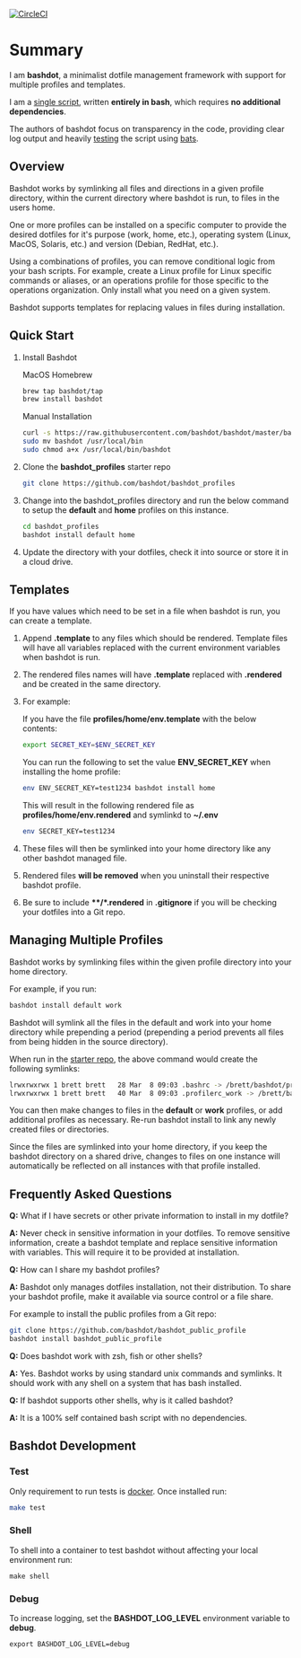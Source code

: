 [![CircleCI](https://circleci.com/gh/bashdot/bashdot/tree/master.svg?style=svg)](https://circleci.com/gh/bashdot/bashdot/tree/master)

# Summary

I am **bashdot**, a minimalist dotfile management framework with support for 
multiple profiles and templates.

I am a [single script](https://github.com/bashdot/bashdot/blob/master/bashdot), written
**entirely in bash**, which requires **no additional dependencies**.

The authors of bashdot focus on transparency in the code, providing
clear log output and heavily [testing](https://circleci.com/gh/bashdot/bashdot/tree/master)
the script using [bats](https://github.com/sstephenson/bats).

## Overview

Bashdot works by symlinking all files and directions in a given profile
directory, within the current directory where bashdot is run, to files
in the users home.

One or more profiles can be installed on a specific computer to provide
the desired dotfiles for it's purpose (work, home, etc.), operating
system (Linux, MacOS, Solaris, etc.) and version (Debian, RedHat, etc.).

Using a combinations of profiles, you can remove conditional logic from your bash
scripts. For example, create a Linux profile for Linux specific commands or
aliases, or an operations profile for those specific to the operations
organization. Only install what you need on a given system.

Bashdot supports templates for replacing values in files during installation.

## Quick Start

1. Install Bashdot

    MacOS Homebrew

    ```sh
    brew tap bashdot/tap
    brew install bashdot
    ```

    Manual Installation

    ```sh
    curl -s https://raw.githubusercontent.com/bashdot/bashdot/master/bashdot > bashdot
    sudo mv bashdot /usr/local/bin
    sudo chmod a+x /usr/local/bin/bashdot
    ```

1. Clone the **bashdot_profiles** starter repo

    ```sh
    git clone https://github.com/bashdot/bashdot_profiles
    ```

1. Change into the bashdot_profiles directory and run the below command to setup the
**default** and **home** profiles on this instance.

    ```sh
    cd bashdot_profiles
    bashdot install default home
    ```

1. Update the directory with your dotfiles, check it into source or store it in a cloud drive.

## Templates

If you have values which need to be set in a file when bashdot is run, you can create a template.

1. Append **.template** to any files which should be rendered.  Template files will have
all variables replaced with the current environment variables when bashdot is run.

1. The rendered files names will have **.template** replaced with **.rendered** and be created
in the same directory.

1. For example:

    If you have the file **profiles/home/env.template** with the below contents:

    ```sh
    export SECRET_KEY=$ENV_SECRET_KEY
    ```

    You can run the following to set the value **ENV_SECRET_KEY** when installing the home profile:

    ```sh
    env ENV_SECRET_KEY=test1234 bashdot install home
    ```

    This will result in the following rendered file as **profiles/home/env.rendered** and symlinkd to **~/.env**

    ```sh
    env SECRET_KEY=test1234
    ```

1. These files will then be symlinked into your home directory like any other bashdot managed file.

1. Rendered files **will be removed** when you uninstall their respective bashdot profile.

1. Be sure to include **\*\*/\*.rendered** in **.gitignore** if you will be checking your dotfiles
into a Git repo.

## Managing Multiple Profiles

Bashdot works by symlinking files within the given profile directory into your home directory.

For example, if you run:

```sh
bashdot install default work
```

Bashdot will symlink all the files in the default and work into your home directory
while prepending a period (prepending a period prevents all files from being hidden in
the source directory).

When run in the [starter repo](https://github.com/bashdot/bashdot_profiles), the above command
would create the following symlinks:

```sh
lrwxrwxrwx 1 brett brett   28 Mar  8 09:03 .bashrc -> /brett/bashdot/profiles/default/bashrc
lrwxrwxrwx 1 brett brett   40 Mar  8 09:03 .profilerc_work -> /brett/bashdot/profiles/work/profilerc_work
```

You can then make changes to files in the **default** or **work** profiles, or
add additional profiles as necessary. Re-run bashdot install to link any newly
created files or directories.

Since the files are symlinked into your home directory, if you keep the bashdot directory
on a shared drive, changes to files on one instance will automatically be reflected on all
instances with that profile installed.

## Frequently Asked Questions

**Q:** What if I have secrets or other private information to install in my dotfile?

**A:** Never check in sensitive information in your dotfiles. To remove
sensitive information, create a bashdot template and replace sensitive information
with variables. This will require it to be provided at installation.

**Q:** How can I share my bashdot profiles?

**A:** Bashdot only manages dotfiles installation, not their distribution. To share your
bashdot profile, make it available via source control or a file share.

For example to install the public profiles from a Git repo:

```sh
git clone https://github.com/bashdot/bashdot_public_profile
bashdot install bashdot_public_profile
```

**Q:** Does bashdot work with zsh, fish or other shells?

**A:** Yes. Bashdot works by using standard unix commands and symlinks. It should work 
with any shell on a system that has bash installed.

**Q:** If bashdot supports other shells, why is it called bashdot?

**A:** It is a 100% self contained bash script with no dependencies.

## Bashdot Development

### Test

Only requirement to run tests is [docker](https://docs.docker.com/install/). Once installed run:

```sh
make test
```

### Shell

To shell into a container to test bashdot without affecting your local environment run:

```
make shell
```

### Debug

To increase logging, set the **BASHDOT_LOG_LEVEL** environment variable to **debug**.

```
export BASHDOT_LOG_LEVEL=debug
```
